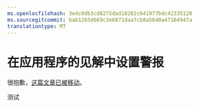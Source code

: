 ```yaml
---
ms.openlocfilehash: 3e4c0db3cd8275dad18202c641977bdc42335128
ms.sourcegitcommit: bab1265d669c3e6871daa7cb8a5640a47104947a
translationtype: MT
---
```

<properties 
    pageTitle="在应用程序的见解中设置警报" 
    description="获取有关系统崩溃、 异常、 指标更改的电子邮件。" 
    services="application-insights" 
    documentationCenter=""
    authors="alancameronwills" 
    manager="douge"/>

<tags 
    ms.service="application-insights" 
    ms.workload="tbd" 
    ms.tgt_pltfrm="ibiza" 
    ms.devlang="na" 
    ms.topic="article" 
    ms.date="07/13/2015" 
    ms.author="awills"/>
 
# 在应用程序的见解中设置警报

很抱歉，[这篇文章已被移动](app-insights-alerts.md)。 


 
测试
